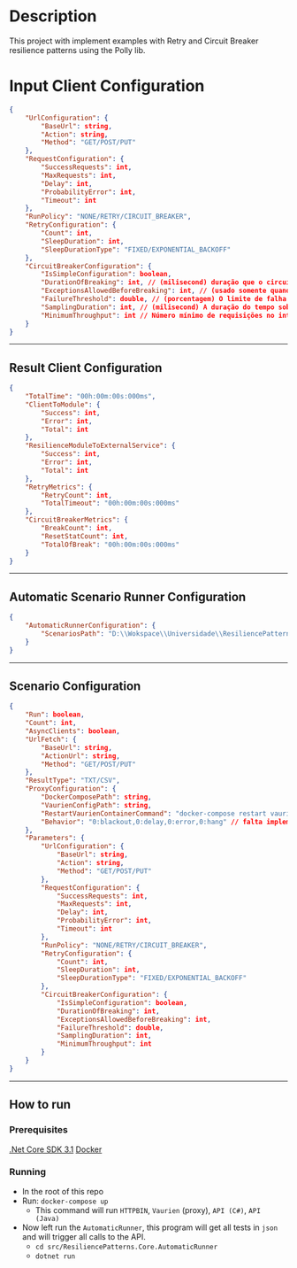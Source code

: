 # Description
This project with implement examples with Retry and Circuit Breaker resilience patterns using the Polly lib.

# Input Client Configuration
```json
{
    "UrlConfiguration": {
        "BaseUrl": string,
        "Action": string,
        "Method": "GET/POST/PUT"
    },
    "RequestConfiguration": {
        "SuccessRequests": int,
        "MaxRequests": int,
        "Delay": int,
        "ProbabilityError": int,
        "Timeout": int
    },
    "RunPolicy": "NONE/RETRY/CIRCUIT_BREAKER",
    "RetryConfiguration": {
        "Count": int,
        "SleepDuration": int,
        "SleepDurationType": "FIXED/EXPONENTIAL_BACKOFF"
    },
    "CircuitBreakerConfiguration": {
        "IsSimpleConfiguration": boolean,
        "DurationOfBreaking": int, // (milisecond) duração que o circuito irá ficar aberto.
        "ExceptionsAllowedBeforeBreaking": int, // (usado somente quando for Simples) quantidade de exceções consecutivas para o circuito ficar aberto.
        "FailureThreshold": double, // (porcentagem) O limite de falha no qual o circuito será interrompido (um número entre 0 e 1; por exemplo, 0,5 representa a interrupção se 50% ou mais das ações resultarem em uma falha controlada.
        "SamplingDuration": int, // (milisecond) A duração do tempo sobre o qual as taxas de falha são avaliadas.
        "MinimumThroughput": int // Número mínimo de requisições no intervalo de tempo descrito pelo SamplingDuration.
    }
}
```

------ 

## Result Client Configuration
```json
{
    "TotalTime": "00h:00m:00s:000ms",
    "ClientToModule": {
        "Success": int,
        "Error": int,
        "Total": int
    },
    "ResilienceModuleToExternalService": {
        "Success": int,
        "Error": int,
        "Total": int
    },
    "RetryMetrics": {
        "RetryCount": int,
        "TotalTimeout": "00h:00m:00s:000ms"
    },
    "CircuitBreakerMetrics": {
        "BreakCount": int,
        "ResetStatCount": int,
        "TotalOfBreak": "00h:00m:00s:000ms"
    }
}
```

------

## Automatic Scenario Runner Configuration
```json
{
    "AutomaticRunnerConfiguration": {
        "ScenariosPath": "D:\\Wokspace\\Universidade\\ResiliencePatternsDotNet\\Scenarios"
    }
}
```

-----

## Scenario Configuration
```json
{
    "Run": boolean,
    "Count": int,
    "AsyncClients": boolean,
    "UrlFetch": {
        "BaseUrl": string,
        "ActionUrl": string,
        "Method": "GET/POST/PUT"
    },
    "ResultType": "TXT/CSV",
	"ProxyConfiguration": {
		"DockerComposePath": string,
		"VaurienConfigPath": string,
		"RestartVaurienContainerCommand": "docker-compose restart vaurien", // 'vaurien' é o nome do container dentro do meu docker-compose
		"Behavior": "0:blackout,0:delay,0:error,0:hang" // falta implementar os behavior do delay (caso precise mudar o delay)
	},
    "Parameters": {
        "UrlConfiguration": {
            "BaseUrl": string,
            "Action": string,
            "Method": "GET/POST/PUT"
        },
        "RequestConfiguration": {
            "SuccessRequests": int,
            "MaxRequests": int,
            "Delay": int,
            "ProbabilityError": int,
            "Timeout": int
        },
        "RunPolicy": "NONE/RETRY/CIRCUIT_BREAKER",
        "RetryConfiguration": {
            "Count": int,
            "SleepDuration": int,
            "SleepDurationType": "FIXED/EXPONENTIAL_BACKOFF"
        },
        "CircuitBreakerConfiguration": {
            "IsSimpleConfiguration": boolean,
            "DurationOfBreaking": int,
            "ExceptionsAllowedBeforeBreaking": int,
            "FailureThreshold": double,
            "SamplingDuration": int,
            "MinimumThroughput": int
        }
    }
}
```

---

## How to run

### Prerequisites
[.Net Core SDK 3.1](https://dotnet.microsoft.com/download/dotnet/thank-you/runtime-aspnetcore-3.1.14-windows-x64-installer)
[Docker](https://www.docker.com/)

### Running
* In the root of this repo
* Run: ```docker-compose up```
    * This command will run ```HTTPBIN```, ```Vaurien``` (proxy), ```API (C#)```, ```API (Java)```
* Now left run the ```AutomaticRunner```, this program will get all tests in ```json``` and will trigger all calls to the API.
    * ```cd src/ResiliencePatterns.Core.AutomaticRunner```
    * ```dotnet run```